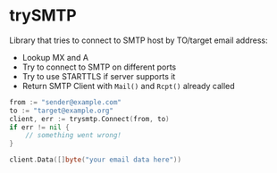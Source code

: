# trySMTP

Library that tries to connect to SMTP host by TO/target email address:

* Lookup MX and A
* Try to connect to SMTP on different ports
* Try to use STARTTLS if server supports it
* Return SMTP Client with `Mail()` and `Rcpt()` already called


```go
from := "sender@example.com"
to := "target@example.org"
client, err := trysmtp.Connect(from, to)
if err != nil {
	// something went wrong!
}

client.Data([]byte("your email data here"))
```
